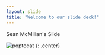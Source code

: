 ```yaml
---
layout: slide
title: "Welcome to our slide deck!"
---
```


Sean McMillan's Slide

![poptocat](https://octodex.github.com/images/poptocat.png)
{: .center}
